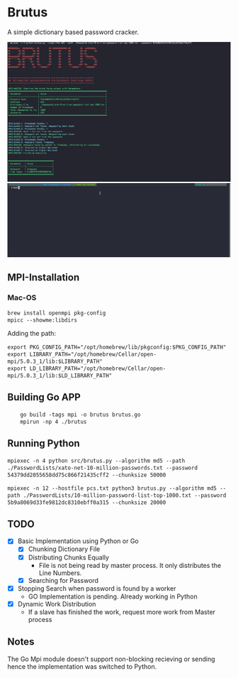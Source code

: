 # Brutus

A simple dictionary based password cracker.

![Title](./brutus.png)
![Demo](./brutus_gif.gif)




## MPI-Installation

### Mac-OS

```{bash}
brew install openmpi pkg-config
mpicc --showme:libdirs
```

Adding the path:

```
export PKG_CONFIG_PATH="/opt/homebrew/lib/pkgconfig:$PKG_CONFIG_PATH"
export LIBRARY_PATH="/opt/homebrew/Cellar/open-mpi/5.0.3_1/lib:$LIBRARY_PATH"
export LD_LIBRARY_PATH="/opt/homebrew/Cellar/open-mpi/5.0.3_1/lib:$LD_LIBRARY_PATH"
```

## Building Go APP

```
    go build -tags mpi -o brutus brutus.go
    mpirun -np 4 ./brutus
```

## Running Python

```(python)
mpiexec -n 4 python src/brutus.py --algorithm md5 --path ./PasswordLists/xato-net-10-million-passwords.txt --password 54379dd2055658dd75c866f21435cff2 --chunksize 50000
```


```(python)
mpiexec -n 12 --hostfile pcs.txt python3 brutus.py --algorithm md5 --path ./PasswordLists/10-million-password-list-top-1000.txt --password 5b9a8069d33fe9812dc8310ebff0a315 --chunksize 20000
```

## TODO

- [x] Basic Implementation using Python or Go
  - [x] Chunking Dictionary File
  - [x] Distributing Chunks Equally
    - File is not being read by master process. It only distributes the Line Numbers.
  - [x] Searching for Password
- [x] Stopping Search when password is found by a worker
  - GO Implementation is pending. Already working in Python
- [x] Dynamic Work Distribution
  - If a slave has finished the work, request more work from Master process

## Notes
The Go Mpi module doesn't support non-blocking recieving or sending hence the implementation was switched to Python.
